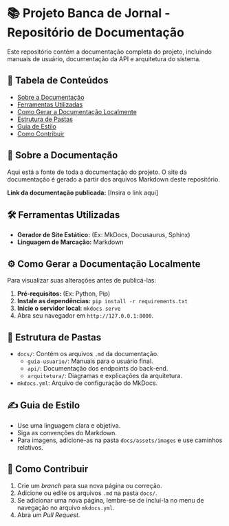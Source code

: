 # 📚 Projeto Banca de Jornal - Repositório de Documentação

Este repositório contém a documentação completa do projeto, incluindo manuais de usuário, documentação da API e arquitetura do sistema.

## 📖 Tabela de Conteúdos

- [Sobre a Documentação](#-sobre-a-documentação)
- [Ferramentas Utilizadas](#-ferramentas-utilizadas)
- [Como Gerar a Documentação Localmente](#-como-gerar-a-documentação-localmente)
- [Estrutura de Pastas](#-estrutura-de-pastas)
- [Guia de Estilo](#-guia-de-estilo)
- [Como Contribuir](#-como-contribuir)

## 🎯 Sobre a Documentação

Aqui está a fonte de toda a documentação do projeto. O site da documentação é gerado a partir dos arquivos Markdown deste repositório.

**Link da documentação publicada:** [Insira o link aqui]

## 🛠️ Ferramentas Utilizadas

- **Gerador de Site Estático:** (Ex: MkDocs, Docusaurus, Sphinx)
- **Linguagem de Marcação:** Markdown

## ⚙️ Como Gerar a Documentação Localmente

Para visualizar suas alterações antes de publicá-las:

1.  **Pré-requisitos:** (Ex: Python, Pip)
2.  **Instale as dependências:** `pip install -r requirements.txt`
3.  **Inicie o servidor local:** `mkdocs serve`
4.  Abra seu navegador em `http://127.0.0.1:8000`.

## 📁 Estrutura de Pastas

- `docs/`: Contém os arquivos `.md` da documentação.
  - `guia-usuario/`: Manuais para o usuário final.
  - `api/`: Documentação dos endpoints do back-end.
  - `arquitetura/`: Diagramas e explicações da arquitetura.
- `mkdocs.yml`: Arquivo de configuração do MkDocs.

## ✍️ Guia de Estilo

- Use uma linguagem clara e objetiva.
- Siga as convenções do Markdown.
- Para imagens, adicione-as na pasta `docs/assets/images` e use caminhos relativos.

## 🙌 Como Contribuir

1.  Crie um *branch* para sua nova página ou correção.
2.  Adicione ou edite os arquivos `.md` na pasta `docs/`.
3.  Se adicionar uma nova página, lembre-se de incluí-la no menu de navegação no arquivo `mkdocs.yml`.
4.  Abra um *Pull Request*.
